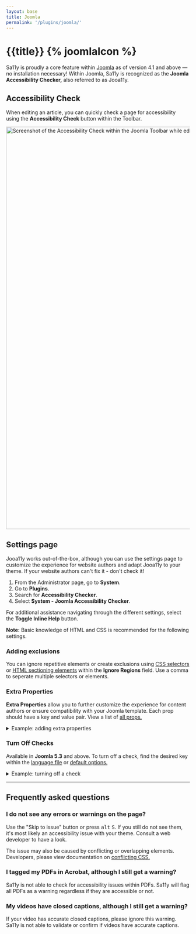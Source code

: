 ```yaml
---
layout: base
title: Joomla
permalink: '/plugins/joomla/'
---
```


# {{title}} {% joomlaIcon %}

Sa11y is proudly a core feature within [Joomla](https://www.joomla.org/) as of version 4.1 and above — no installation necessary! Within Joomla, Sa11y is recognized as the **Joomla Accessibility Checker,** also referred to as Jooa11y.

## Accessibility Check
When editing an article, you can quickly check a page for accessibility using the **Accessibility Check** button within the Toolbar.

<img width="1100" class="img-fluid img-thumbnail mb-4" alt="Screenshot of the Accessibility Check within the Joomla Toolbar while editing a page." src="{{ '/images/screenshots/joomla-toolbar.png' | url }}">

## Settings page
Jooa11y works out-of-the-box, although you can use the settings page to customize the experience for website authors and adapt Jooa11y to your theme. If your website authors can't fix it - don't check it!

1. From the Administrator page, go to **System**.
2. Go to **Plugins**.
3. Search for **Accessibility Checker**.
3. Select **System - Joomla Accessibility Checker**.

For additional assistance navigating through the different settings, select the **Toggle Inline Help** button.

<p class="alert alert-warning"><i class="bi bi-exclamation-octagon-fill"></i> <strong>Note:</strong> Basic knowledge of HTML and CSS is recommended for the following settings.</p>

### Adding exclusions
You can ignore repetitive elements or create exclusions using [CSS selectors](https://www.w3schools.com/cssref/css_selectors.asp) or [HTML sectioning elements](https://www.w3.org/TR/wai-aria-practices/examples/landmarks/HTML5.html) within the **Ignore Regions** field. Use a comma to seperate multiple selectors or elements.

### Extra Properties

**Extra Properties** allow you to further customize the experience for content authors or ensure compatibility with your Joomla template. Each prop should have a key and value pair. View a list of <a href="{{ '/developers/props/' | url}}">all props.</a>

<details class="mb-3">
  <summary>Example: adding extra properties</summary>

  Setting the <a href="{{ '/developers/props/#colourfilterplugin' | url}}">`colourFilterPlugin`</a> property to `false` will hide the **Colour filter** feature in the Settings panel.

  <img width="800" class="img-fluid img-thumbnail mb-4" alt="Extra Properties field in Joomla admin settings." src="{{ '/images/screenshots/joomla-extra-props.png' | url }}">

  <img width="800" class="img-fluid img-thumbnail mb-4" alt="Colour filter featured hidden within Settings panel." src="{{ '/images/screenshots/joomla-colour-filter.webp' | url }}">

</details>

### Turn Off Checks
Available in **Joomla 5.3** and above. To turn off a check, find the desired key within the [language file](https://github.com/ryersondmp/sa11y/blob/master/src/js/lang/en.js#L127) or [default options.](https://github.com/ryersondmp/sa11y/blob/master/src/js/utils/default-options.js#L73)

<details>
  <summary>Example: turning off a check</summary>

  Setting the `QA_UPPERCASE` key to `false` will turn off the check for excessive uppercase or all-caps text.

  <img width="800" class="img-fluid img-thumbnail mb-4" alt="Turn off checks field in Joomla admin settings." src="{{ '/images/screenshots/joomla-turn-off-checks.png' | url }}">
</details>


<hr aria-hidden="true" class="mt-5">

## Frequently asked questions

### I do not see any errors or warnings on the page?
Use the "Skip to issue" button or press <kbd>alt</kbd> <kbd>S</kbd>. If you still do not see them, it's most likely an accessibility issue with your theme. Consult a web developer to have a look.

The issue may also be caused by conflicting or overlapping elements. Developers, please view documentation on <a href="{{ '/developers/conflicting-css/' | url }}">conflicting CSS.</a>

### I tagged my PDFs in Acrobat, although I still get a warning?
Sa11y is not able to check for accessibility issues within PDFs. Sa11y will flag all PDFs as a warning regardless if they are accessible or not.

### My videos have closed captions, although I still get a warning?
If your video has accurate closed captions, please ignore this warning. Sa11y is not able to validate or confirm if videos have accurate captions.
